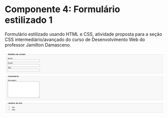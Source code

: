 # Componente 4: Formulário estilizado 1

Formulário estilizado usando HTML e CSS, atividade proposta para a seção CSS intermediário/avançado do curso de Desenvolvimento Web do professor Jamilton Damasceno.

![Formulário estilizado 1](imagens/form-1.png "Formulário estilizado 1") 